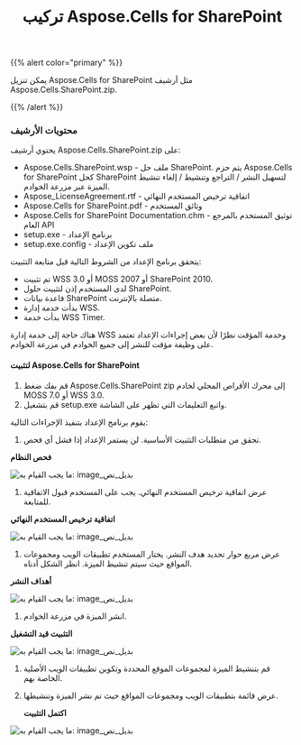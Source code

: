 ﻿---
title: تركيب Aspose.Cells for SharePoint
type: docs
weight: 10
url: /ar/sharepoint/installing-aspose-cells-for-sharepoint/
---
{{% alert color="primary" %}} 

يمكن تنزيل Aspose.Cells for SharePoint مثل أرشيف Aspose.Cells.SharePoint.zip.

{{% /alert %}} 
### **محتويات الأرشيف**
يحتوي أرشيف Aspose.Cells.SharePoint.zip على:

- Aspose.Cells.SharePoint.wsp - ملف حل SharePoint. يتم حزم Aspose.Cells for SharePoint كحل SharePoint لتسهيل النشر / التراجع وتنشيط / إلغاء تنشيط الميزة عبر مزرعة الخوادم.
- Aspose_LicenseAgreement.rtf - اتفاقية ترخيص المستخدم النهائي
- Aspose.Cells for SharePoint.pdf - وثائق المستخدم
- Aspose.Cells for SharePoint Documentation.chm - توثيق المستخدم بالمرجع العام API
- setup.exe - برنامج الإعداد
- setup.exe.config - ملف تكوين الإعداد

يتحقق برنامج الإعداد من الشروط التالية قبل متابعة التثبيت:

- تم تثبيت WSS 3.0 أو MOSS 2007 أو SharePoint 2010.
- لدى المستخدم إذن لتثبيت حلول SharePoint.
- قاعدة بيانات SharePoint متصلة بالإنترنت.
- بدأت خدمة إدارة WSS.
- بدأت خدمة WSS Timer.

هناك حاجة إلى خدمة إدارة WSS وخدمة المؤقت نظرًا لأن بعض إجراءات الإعداد تعتمد على وظيفة مؤقت للنشر إلى جميع الخوادم في مزرعة الخوادم.
#### **لتثبيت Aspose.Cells for SharePoint**
1. قم بفك ضغط Aspose.Cells.SharePoint zip إلى محرك الأقراص المحلي لخادم MOSS 7.0 أو WSS 3.0.
1. قم بتشغيل setup.exe واتبع التعليمات التي تظهر على الشاشة.

يقوم برنامج الإعداد بتنفيذ الإجراءات التالية:

1.  تحقق من متطلبات التثبيت الأساسية. لن يستمر الإعداد إذا فشل أي فحص.

   **فحص النظام** 

![ما يجب القيام به: image_بديل_نص](installing-aspose-cells-for-sharepoint_1.png)




1.  عرض اتفاقية ترخيص المستخدم النهائي. يجب على المستخدم قبول الاتفاقية للمتابعة.

   **اتفاقية ترخيص المستخدم النهائي** 

![ما يجب القيام به: image_بديل_نص](installing-aspose-cells-for-sharepoint_2.png)




1.  عرض مربع حوار تحديد هدف النشر. يختار المستخدم تطبيقات الويب ومجموعات المواقع حيث سيتم تنشيط الميزة. انظر الشكل أدناه.

   **أهداف النشر** 

![ما يجب القيام به: image_بديل_نص](installing-aspose-cells-for-sharepoint_3.png)




1.  انشر الميزة في مزرعة الخوادم.

   **التثبيت قيد التشغيل** 

![ما يجب القيام به: image_بديل_نص](installing-aspose-cells-for-sharepoint_4.png)




1. قم بتنشيط الميزة لمجموعات الموقع المحددة وتكوين تطبيقات الويب الأصلية الخاصة بهم.
1. عرض قائمة بتطبيقات الويب ومجموعات المواقع حيث تم نشر الميزة وتنشيطها.

   **اكتمل التثبيت** 

![ما يجب القيام به: image_بديل_نص](installing-aspose-cells-for-sharepoint_5.png)
